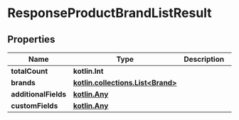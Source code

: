 
# ResponseProductBrandListResult

## Properties
| Name | Type | Description | Notes |
| ------------ | ------------- | ------------- | ------------- |
| **totalCount** | **kotlin.Int** |  |  [optional] |
| **brands** | [**kotlin.collections.List&lt;Brand&gt;**](Brand.md) |  |  [optional] |
| **additionalFields** | [**kotlin.Any**](.md) |  |  [optional] |
| **customFields** | [**kotlin.Any**](.md) |  |  [optional] |



